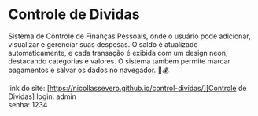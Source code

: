 # Controle de Dividas
Sistema de Controle de Finanças Pessoais, onde o usuário pode adicionar, visualizar e gerenciar suas despesas. O saldo é atualizado automaticamente, e cada transação é exibida com um design neon, destacando categorias e valores. O sistema também permite marcar pagamentos e salvar os dados no navegador. 🚀💰

link do site: [https://nicollassevero.github.io/control-dividas/][Controle de Dividas]
login: admin  
senha: 1234
